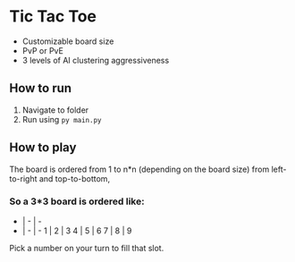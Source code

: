 # Tic Tac Toe
- Customizable board size
- PvP or PvE
- 3 levels of AI clustering aggressiveness

## How to run
1. Navigate to folder
2. Run using `py main.py`

## How to play
The board is ordered from 1 to n*n (depending on the board size) from left-to-right and top-to-bottom,

### So a 3*3 board is ordered like:

- | - | -
- | - | -
1 | 2 | 3
4 | 5 | 6
7 | 8 | 9

Pick a number on your turn to fill that slot.
